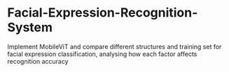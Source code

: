 # Facial-Expression-Recognition-System
Implement MobileViT and compare different structures and training set for facial expression classification, analysing how each factor affects recognition accuracy
